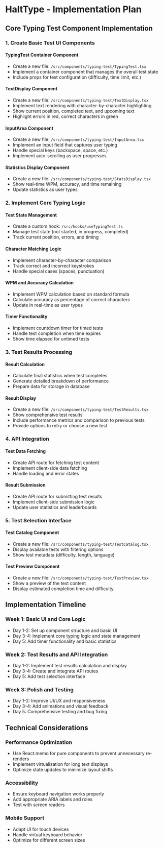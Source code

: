 # HaltType - Implementation Plan

## Core Typing Test Component Implementation

### 1. Create Basic Test UI Components

#### TypingTest Container Component
- Create a new file: `/src/components/typing-test/TypingTest.tsx`
- Implement a container component that manages the overall test state
- Include props for test configuration (difficulty, time limit, etc.)

#### TextDisplay Component
- Create a new file: `/src/components/typing-test/TextDisplay.tsx`
- Implement text rendering with character-by-character highlighting
- Show current position, completed text, and upcoming text
- Highlight errors in red, correct characters in green

#### InputArea Component
- Create a new file: `/src/components/typing-test/InputArea.tsx`
- Implement an input field that captures user typing
- Handle special keys (backspace, space, etc.)
- Implement auto-scrolling as user progresses

#### Statistics Display Component
- Create a new file: `/src/components/typing-test/StatsDisplay.tsx`
- Show real-time WPM, accuracy, and time remaining
- Update statistics as user types

### 2. Implement Core Typing Logic

#### Test State Management
- Create a custom hook: `/src/hooks/useTypingTest.ts`
- Manage test state (not started, in progress, completed)
- Track current position, errors, and timing

#### Character Matching Logic
- Implement character-by-character comparison
- Track correct and incorrect keystrokes
- Handle special cases (spaces, punctuation)

#### WPM and Accuracy Calculation
- Implement WPM calculation based on standard formula
- Calculate accuracy as percentage of correct characters
- Update in real-time as user types

#### Timer Functionality
- Implement countdown timer for timed tests
- Handle test completion when time expires
- Show time elapsed for untimed tests

### 3. Test Results Processing

#### Result Calculation
- Calculate final statistics when test completes
- Generate detailed breakdown of performance
- Prepare data for storage in database

#### Result Display
- Create a new file: `/src/components/typing-test/TestResults.tsx`
- Show comprehensive test results
- Include performance metrics and comparison to previous tests
- Provide options to retry or choose a new test

### 4. API Integration

#### Test Data Fetching
- Create API route for fetching test content
- Implement client-side data fetching
- Handle loading and error states

#### Result Submission
- Create API route for submitting test results
- Implement client-side submission logic
- Update user statistics and leaderboards

### 5. Test Selection Interface

#### Test Catalog Component
- Create a new file: `/src/components/typing-test/TestCatalog.tsx`
- Display available tests with filtering options
- Show test metadata (difficulty, length, language)

#### Test Preview Component
- Create a new file: `/src/components/typing-test/TestPreview.tsx`
- Show a preview of the test content
- Display estimated completion time and difficulty

## Implementation Timeline

### Week 1: Basic UI and Core Logic
- Day 1-2: Set up component structure and basic UI
- Day 3-4: Implement core typing logic and state management
- Day 5: Add timer functionality and basic statistics

### Week 2: Test Results and API Integration
- Day 1-2: Implement test results calculation and display
- Day 3-4: Create and integrate API routes
- Day 5: Add test selection interface

### Week 3: Polish and Testing
- Day 1-2: Improve UI/UX and responsiveness
- Day 3-4: Add animations and visual feedback
- Day 5: Comprehensive testing and bug fixing

## Technical Considerations

### Performance Optimization
- Use React.memo for pure components to prevent unnecessary re-renders
- Implement virtualization for long text displays
- Optimize state updates to minimize layout shifts

### Accessibility
- Ensure keyboard navigation works properly
- Add appropriate ARIA labels and roles
- Test with screen readers

### Mobile Support
- Adapt UI for touch devices
- Handle virtual keyboard behavior
- Optimize for different screen sizes